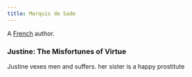 ```yaml
---
title: Marquis de Sade
---
```


A [French](../index.html) author.

### Justine: The Misfortunes of Virtue

Justine vexes men and suffers. her sister is a happy prostitute
